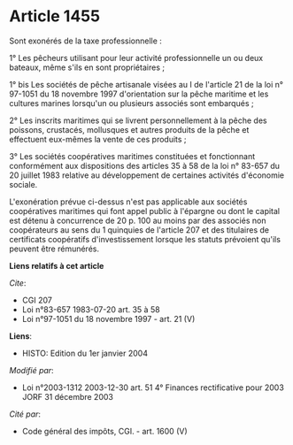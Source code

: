 # Article 1455

Sont exonérés de la taxe professionnelle :

1° Les pêcheurs utilisant pour leur activité professionnelle un ou deux bateaux, même s'ils en sont propriétaires ;

1° bis Les sociétés de pêche artisanale visées au I de l'article 21 de la loi n° 97-1051 du 18 novembre 1997 d'orientation
sur la pêche maritime et les cultures marines lorsqu'un ou plusieurs associés sont embarqués ;

2° Les inscrits maritimes qui se livrent personnellement à la pêche des poissons, crustacés, mollusques et autres produits de
la pêche et effectuent eux-mêmes la vente de ces produits ;

3° Les sociétés coopératives maritimes constituées et fonctionnant conformément aux dispositions des articles 35 à 58 de la
loi n° 83-657 du 20 juillet 1983 relative au développement de certaines activités d'économie sociale.

L'exonération prévue ci-dessus n'est pas applicable aux sociétés coopératives maritimes qui font appel public à l'épargne ou
dont le capital est détenu à concurrence de 20 p. 100 au moins par des associés non coopérateurs au sens du 1 quinquies de
l'article 207 et des titulaires de certificats coopératifs d'investissement lorsque les statuts prévoient qu'ils peuvent être
rémunérés.

**Liens relatifs à cet article**

_Cite_:

  - CGI 207
  - Loi n°83-657 1983-07-20 art. 35 à 58
  - Loi n°97-1051 du 18 novembre 1997 - art. 21 (V)

**Liens**:

  - HISTO: Edition du 1er janvier 2004

_Modifié par_:

  - Loi n°2003-1312 2003-12-30 art. 51 4° Finances rectificative pour 2003 JORF 31 décembre 2003

_Cité par_:

  - Code général des impôts, CGI. - art. 1600 (V)
